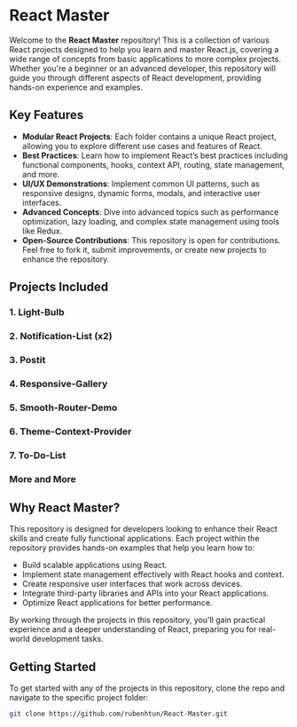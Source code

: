 # React Master

Welcome to the **React Master** repository! This is a collection of various React projects designed to help you learn and master React.js, covering a wide range of concepts from basic applications to more complex projects. Whether you're a beginner or an advanced developer, this repository will guide you through different aspects of React development, providing hands-on experience and examples.

## Key Features

- **Modular React Projects**: Each folder contains a unique React project, allowing you to explore different use cases and features of React.
- **Best Practices**: Learn how to implement React’s best practices including functional components, hooks, context API, routing, state management, and more.
- **UI/UX Demonstrations**: Implement common UI patterns, such as responsive designs, dynamic forms, modals, and interactive user interfaces.
- **Advanced Concepts**: Dive into advanced topics such as performance optimization, lazy loading, and complex state management using tools like Redux.
- **Open-Source Contributions**: This repository is open for contributions. Feel free to fork it, submit improvements, or create new projects to enhance the repository.

## Projects Included

### 1. **Light-Bulb**

### 2. **Notification-List** (x2)

### 3. **Postit**

### 4. **Responsive-Gallery**

### 5. **Smooth-Router-Demo**

### 6. **Theme-Context-Provider**

### 7. **To-Do-List**

### More and More

## Why React Master?

This repository is designed for developers looking to enhance their React skills and create fully functional applications. Each project within the repository provides hands-on examples that help you learn how to:

- Build scalable applications using React.
- Implement state management effectively with React hooks and context.
- Create responsive user interfaces that work across devices.
- Integrate third-party libraries and APIs into your React applications.
- Optimize React applications for better performance.

By working through the projects in this repository, you'll gain practical experience and a deeper understanding of React, preparing you for real-world development tasks.

## Getting Started

To get started with any of the projects in this repository, clone the repo and navigate to the specific project folder:

```bash
git clone https://github.com/rubenhtun/React-Master.git
